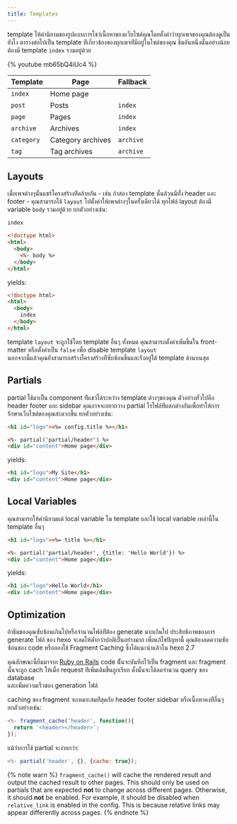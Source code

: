 ```yaml
---
title: Templates
---
```


template ให้คำนิยามของรูปแบบการโชว์เนื้อหาของแว็บไซต์คุณโดยตั้งค่าว่าทุกเพจของคุณต้องดูเป็นยังไง ตารางต่อไปเป็น template ท่ีเกี่ยวข้องของทุกเพจท่ีมีอยู่ในไซต์ของคุณ ธีมอันหนึ่งนั้นอย่างน้อยต้องมี template `index` รวมอยู่ด้วย

{% youtube mb65bQ4iUc4 %}

| Template   | Page              | Fallback  |
| ---------- | ----------------- | --------- |
| `index`    | Home page         |
| `post`     | Posts             | `index`   |
| `page`     | Pages             | `index`   |
| `archive`  | Archives          | `index`   |
| `category` | Category archives | `archive` |
| `tag`      | Tag archives      | `archive` |

## Layouts

เมื่อเพจต่างๆนั้นแชร์โครงสร้างท่ีคล้ายกัน - เช่น ถ้าสอง template นั้นล้วนมีทั้ง
header และ footer - คุณสามารถใช้ `layout`
ไปตั้งค่าให้เพจต่างๆในครั้งเดียวได้ ทุกไฟล์ layout ต้องมี variable `body`
รวมอยู่ด้วย ยกตัวอย่างเช่น:

```html index.ejs
index
```

```html layout.ejs
<!doctype html>
<html>
  <body>
    <%- body %>
  </body>
</html>
```

yields:

```html
<!doctype html>
<html>
  <body>
    index
  </body>
</html>
```

template `layout` จะถูกใช้โดย template อื่นๆ ทั้งหมด
คุณสามารถตั้งค่าเพิ่มขึ้นใน front-matter หรือตั้งค่าเป็น `false` เพื่อ
disable template `layout`  
นอกจากนี้แล้วคุณยังสามารถสร้างโครงสร้างท่ีซับซ้อนขึ้นและรังอยู่ใต้ template
ด้านบนสุด

## Partials

partial ใช้มาเป็น component ท่ีแชว์ได้ระหว่าง template ต่างๆของคุณ
ตัวอย่างทั่วไปคือ header footer และ sidebar คุณอาจจะอยากวาง partial
ใรไฟล์ท่ีแตกต่างกันเพื่อทำให้การรักษาแว็บไซต์ของคุณสะดวกขึ้น ยกตัวอย่างเช่น:

```html partial/header.ejs
<h1 id="logo"><%= config.title %></h1>
```

```html index.ejs
<%- partial('partial/header') %>
<div id="content">Home page</div>
```

yields:

```html
<h1 id="logo">My Site</h1>
<div id="content">Home page</div>
```

## Local Variables

คุณสามารถให้คำนิยามแต่ local variable ใน template และใช้ local variable
เหล่านี้ใน template อื่นๆ

```html partial/header.ejs
<h1 id="logo"><%= title %></h1>
```

```html index.ejs
<%- partial('partial/header', {title: 'Hello World'}) %>
<div id="content">Home page</div>
```

yields:

```html
<h1 id="logo">Hello World</h1>
<div id="content">Home page</div>
```

## Optimization

ถ้าธีมของคุณซับซ้อนเกินไปหรือจำนวนไฟล์ท่ีต้อง generate มากเกินไป
ประสิทธิภาพของการ generate ไฟล์ ของ hexo จะลดให้ต่ำกว่าปกติเป็นอย่างมาก
เพื่อแก้ไขปัญหานี้ คุณต้องลดความซับซ้อนของ code หรือลองใช้ Fragment Caching
ซึ่งได้แนะนำแล้วใน hexo 2.7

คุณลักษณะนี้ยืมมาจาก [Ruby on Rails](http://guides.rubyonrails.org/caching_with_rails.html#fragment-caching)
code น้ั้นจะบันทึกไว้เป็น fragment และ fragment นั้นจะถูก cach ให้เมื่อ
request ท่ีเพิ่มเติมขึ้นถูกเรียก ดั้งนั้นจะได้ลดจำนวน query ของ database  
และเพิ่มความเร็วของ generation ไฟล์

caching ของ fragment จะเหมาะสมท่ีสุดกับ header footer sidebar
หรือเนื้อหาคงท่ีอื่นๆ ยกตัวอย่างเช่น:

```js
<%- fragment_cache('header', function(){
  return '<header></header>';
});
```

แม้ว่่าการใช้ partial จะง่ายกว่า:

```js
<%- partial('header', {}, {cache: true});
```

{% note warn %}
`fragment_cache()` will cache the rendered result and output the cached result to other pages. This should only be used on partials that are expected **not** to change across different pages. Otherwise, it should **not** be enabled.
For example, it should be disabled when `relative_link` is enabled in the config. This is because relative links may appear differently across pages.
{% endnote %}
